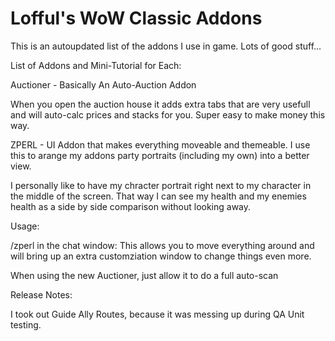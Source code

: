 # Lofful's WoW Classic Addons
 This is an autoupdated list of the addons I use in game. Lots of good stuff...

List of Addons and Mini-Tutorial for Each:

Auctioner - Basically An Auto-Auction Addon

When you open the auction house it adds extra tabs that are very usefull and will auto-calc prices and stacks for you. Super easy to make money this way.

ZPERL - UI Addon that makes everything moveable and themeable. I use this to arange my addons party portraits (including my own) into a better view.

I personally like to have my chracter portrait right next to my character in the middle of the screen. That way I can see my health and my enemies health as a side by side comparison without looking away.

Usage:

/zperl in the chat window: This allows you to move everything around and will bring up an extra customziation window to change things even more.

When using the new Auctioner, just allow it to do a full auto-scan

Release Notes:

I took out Guide Ally Routes, because it was messing up during QA Unit testing.
